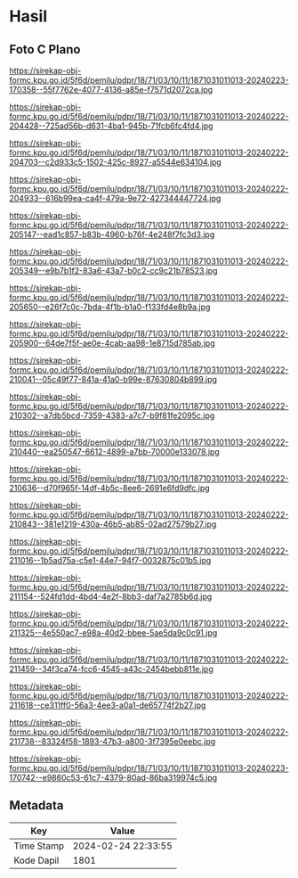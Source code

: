 # Hasil

## Foto C Plano

https://sirekap-obj-formc.kpu.go.id/5f6d/pemilu/pdpr/18/71/03/10/11/1871031011013-20240223-170358--55f7762e-4077-4136-a85e-f7571d2072ca.jpg

https://sirekap-obj-formc.kpu.go.id/5f6d/pemilu/pdpr/18/71/03/10/11/1871031011013-20240222-204428--725ad56b-d631-4ba1-945b-71fcb6fc4fd4.jpg

https://sirekap-obj-formc.kpu.go.id/5f6d/pemilu/pdpr/18/71/03/10/11/1871031011013-20240222-204703--c2d933c5-1502-425c-8927-a5544e634104.jpg

https://sirekap-obj-formc.kpu.go.id/5f6d/pemilu/pdpr/18/71/03/10/11/1871031011013-20240222-204933--616b99ea-ca4f-479a-9e72-427344447724.jpg

https://sirekap-obj-formc.kpu.go.id/5f6d/pemilu/pdpr/18/71/03/10/11/1871031011013-20240222-205147--ead1c857-b83b-4960-b76f-4e248f7fc3d3.jpg

https://sirekap-obj-formc.kpu.go.id/5f6d/pemilu/pdpr/18/71/03/10/11/1871031011013-20240222-205349--e9b7b1f2-83a6-43a7-b0c2-cc9c21b78523.jpg

https://sirekap-obj-formc.kpu.go.id/5f6d/pemilu/pdpr/18/71/03/10/11/1871031011013-20240222-205650--e26f7c0c-7bda-4f1b-b1a0-f133fd4e8b9a.jpg

https://sirekap-obj-formc.kpu.go.id/5f6d/pemilu/pdpr/18/71/03/10/11/1871031011013-20240222-205900--64de7f5f-ae0e-4cab-aa98-1e8715d785ab.jpg

https://sirekap-obj-formc.kpu.go.id/5f6d/pemilu/pdpr/18/71/03/10/11/1871031011013-20240222-210041--05c49f77-841a-41a0-b99e-87630804b899.jpg

https://sirekap-obj-formc.kpu.go.id/5f6d/pemilu/pdpr/18/71/03/10/11/1871031011013-20240222-210302--a7db5bcd-7359-4383-a7c7-b9f81fe2095c.jpg

https://sirekap-obj-formc.kpu.go.id/5f6d/pemilu/pdpr/18/71/03/10/11/1871031011013-20240222-210440--ea250547-6612-4899-a7bb-70000e133078.jpg

https://sirekap-obj-formc.kpu.go.id/5f6d/pemilu/pdpr/18/71/03/10/11/1871031011013-20240222-210636--d70f965f-14df-4b5c-8ee6-2691e6fd9dfc.jpg

https://sirekap-obj-formc.kpu.go.id/5f6d/pemilu/pdpr/18/71/03/10/11/1871031011013-20240222-210843--381e1219-430a-46b5-ab85-02ad27579b27.jpg

https://sirekap-obj-formc.kpu.go.id/5f6d/pemilu/pdpr/18/71/03/10/11/1871031011013-20240222-211016--1b5ad75a-c5e1-44e7-94f7-0032875c01b5.jpg

https://sirekap-obj-formc.kpu.go.id/5f6d/pemilu/pdpr/18/71/03/10/11/1871031011013-20240222-211154--524fd1dd-4bd4-4e2f-8bb3-daf7a2785b6d.jpg

https://sirekap-obj-formc.kpu.go.id/5f6d/pemilu/pdpr/18/71/03/10/11/1871031011013-20240222-211325--4e550ac7-e98a-40d2-bbee-5ae5da9c0c91.jpg

https://sirekap-obj-formc.kpu.go.id/5f6d/pemilu/pdpr/18/71/03/10/11/1871031011013-20240222-211459--34f3ca74-fcc6-4545-a43c-2454bebb811e.jpg

https://sirekap-obj-formc.kpu.go.id/5f6d/pemilu/pdpr/18/71/03/10/11/1871031011013-20240222-211618--ce311ff0-56a3-4ee3-a0a1-de65774f2b27.jpg

https://sirekap-obj-formc.kpu.go.id/5f6d/pemilu/pdpr/18/71/03/10/11/1871031011013-20240222-211738--83324f58-1893-47b3-a800-3f7395e0eebc.jpg

https://sirekap-obj-formc.kpu.go.id/5f6d/pemilu/pdpr/18/71/03/10/11/1871031011013-20240223-170742--e9860c53-61c7-4379-80ad-86ba319974c5.jpg


## Metadata

| Key        | Value               |
| ---------- | ------------------- |
| Time Stamp | 2024-02-24 22:33:55 |
| Kode Dapil | 1801                |



